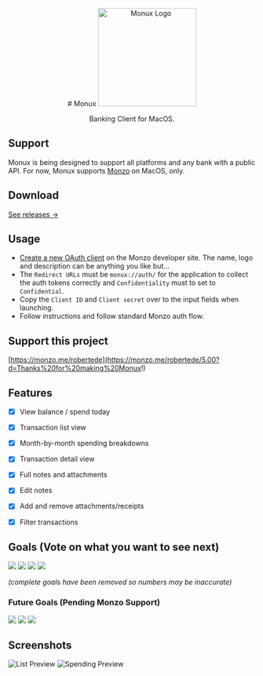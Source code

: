 <center>
# Monux

<img alt="Monux Logo" height="200" src="https://raw.githubusercontent.com/robjtede/monux/master/monux.png">

Banking Client for MacOS.
</center>

## Support

Monux is being designed to support all platforms and any bank with a public API. For now, Monux supports [Monzo](https://monzo.com) on MacOS, only.


## Download

[See releases →](https://github.com/robjtede/monux/releases)


## Usage

- [Create a new OAuth client](https://developers.monzo.com/apps/home) on the Monzo developer site. The name, logo and description can be anything you like but...
- The `Redirect URLs` must be `monux://auth/` for the application to collect the auth tokens correctly and `Confidentiality` must to set to `Confidential`.
- Copy the `Client ID` and `Client secret` over to the input fields when launching.
- Follow instructions and follow standard Monzo auth flow.


## Support this project

[https://monzo.me/robertede](https://monzo.me/robertede/5.00?d=Thanks%20for%20making%20Monux!)


## Features
- [x] View balance / spend today
- [x] Transaction list view
- [x] Month-by-month spending breakdowns
- [x] Transaction detail view
- [x] Full notes and attachments
- [x] Edit notes
- [x] Add and remove attachments/receipts
- [x] Filter transactions


## Goals (Vote on what you want to see next)

[![](https://m131jyck4m.execute-api.us-west-2.amazonaws.com/prod/poll/01BM7TWYY0DN4K8DS0DTV3V07B/Transaction%20location%20on%20map)](https://m131jyck4m.execute-api.us-west-2.amazonaws.com/prod/poll/01BM7TWYY0DN4K8DS0DTV3V07B/Transaction%20location%20on%20map/vote)
[![](https://m131jyck4m.execute-api.us-west-2.amazonaws.com/prod/poll/01BM7TWYY0DN4K8DS0DTV3V07B/Search%20transactions)](https://m131jyck4m.execute-api.us-west-2.amazonaws.com/prod/poll/01BM7TWYY0DN4K8DS0DTV3V07B/Search%20transactions/vote)
[![](https://m131jyck4m.execute-api.us-west-2.amazonaws.com/prod/poll/01BM7TWYY0DN4K8DS0DTV3V07B/Graph%20balance%20over%20time)](https://m131jyck4m.execute-api.us-west-2.amazonaws.com/prod/poll/01BM7TWYY0DN4K8DS0DTV3V07B/Graph%20balance%20over%20time/vote)
[![](https://m131jyck4m.execute-api.us-west-2.amazonaws.com/prod/poll/01BM7TWYY0DN4K8DS0DTV3V07B/CSV%20JSON%20Excel%20export)](https://m131jyck4m.execute-api.us-west-2.amazonaws.com/prod/poll/01BM7TWYY0DN4K8DS0DTV3V07B/CSV%20JSON%20Excel%20export/vote)

_(complete goals have been removed so numbers may be inaccurate)_


### Future Goals (Pending Monzo Support)

[![](https://m131jyck4m.execute-api.us-west-2.amazonaws.com/prod/poll/01BM7TWYY0DN4K8DS0DTV3V07B/Change%20category)](https://m131jyck4m.execute-api.us-west-2.amazonaws.com/prod/poll/01BM7TWYY0DN4K8DS0DTV3V07B/Change%20category/vote)
[![](https://m131jyck4m.execute-api.us-west-2.amazonaws.com/prod/poll/01BM7TWYY0DN4K8DS0DTV3V07B/Multiple%20accounts)](https://m131jyck4m.execute-api.us-west-2.amazonaws.com/prod/poll/01BM7TWYY0DN4K8DS0DTV3V07B/Multiple%20accounts/vote)
[![](https://m131jyck4m.execute-api.us-west-2.amazonaws.com/prod/poll/01BM7TWYY0DN4K8DS0DTV3V07B/View%20spending%20targets)](https://m131jyck4m.execute-api.us-west-2.amazonaws.com/prod/poll/01BM7TWYY0DN4K8DS0DTV3V07B/View%20spending%20targets/vote)


## Screenshots
![List Preview](http://i.imgur.com/DL0PHSe.png)
![Spending Preview](http://i.imgur.com/1GFdvGf.png)
